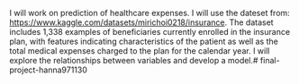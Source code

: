 I will work on prediction of healthcare expenses. I will use the dateset from: https://www.kaggle.com/datasets/mirichoi0218/insurance. The dataset includes 1,338 examples of beneficiaries currently enrolled in the insurance plan, with features indicating characteristics of the patient as well as the total medical expenses charged to the plan for the calendar year. I will explore the relationships between variables and develop a model.# final-project-hanna971130
